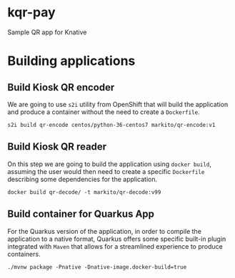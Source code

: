 # kqr-pay
Sample QR app for Knative

# Building applications

## Build Kiosk QR encoder

We are going to use `s2i` utility from OpenShift that will build the application and produce a container without the need to create a `Dockerfile`.

`s2i build qr-encode centos/python-36-centos7 markito/qr-encode:v1`

## Build Kiosk QR reader 

On this step we are going to build the application using `docker build`, assuming the user would then need to create a specific `Dockerfile` describing some dependencies for the application.

`docker build qr-decode/ -t markito/qr-decode:v99`

## Build container for Quarkus App 

For the Quarkus version of the application, in order to compile the application to a native format, Quarkus offers some specific built-in plugin integrated with `Maven` that allows for a streamlined experience to produce containers.

`./mvnw package -Pnative -Dnative-image.docker-build=true`